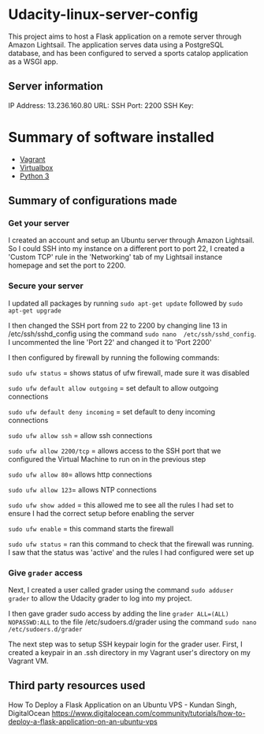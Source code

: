 # Udacity-linux-server-config

This project aims to host a Flask application on a remote server through Amazon Lightsail. The application serves data using a PostgreSQL database, and has been configured to served a sports catalop application as a WSGI app.

## Server information

IP Address: 13.236.160.80
URL: 
SSH Port: 2200
SSH Key: 

# Summary of software installed



* [Vagrant](https://www.vagrantup.com/downloads.html)
* [Virtualbox](https://www.virtualbox.org/wiki/Download_Old_Builds_5_1)
* [Python 3](https://www.python.org/downloads/)

## Summary of configurations made

### Get your server

I created an account and setup an Ubuntu server through Amazon Lightsail. So I could SSH into my instance on a different port to port 22, I created a 'Custom TCP' rule in the 'Networking' tab of my Lightsail instance homepage and set the port to 2200.

### Secure your server

I updated all packages by running `sudo apt-get update` followed by `sudo apt-get upgrade`

I then changed the SSH port from 22 to 2200 by changing line 13 in /etc/ssh/sshd_config using the command `sudo nano  /etc/ssh/sshd_config`. I uncommented the line 'Port 22' and changed it to 'Port 2200'

I then configured by firewall by running the following commands:

`sudo ufw status` = shows status of ufw firewall, made sure it was disabled

`sudo ufw default allow outgoing` = set default to allow outgoing connections

`sudo ufw default deny incoming` = set default to deny incoming connections

`sudo ufw allow ssh` = allow ssh connections

`sudo ufw allow 2200/tcp` = allows access to the SSH port that we configured the Virtual Machine to run on in the previous step

`sudo ufw allow 80`= allows http connections

`sudo ufw allow 123`= allows NTP connections

`sudo ufw show added` = this allowed me to see all the rules I had set to ensure I had the correct setup before enabling the server

`sudo ufw enable` = this command starts the firewall

`sudo ufw status` = ran this command to check that the firewall was running. I saw that the status was 'active' and the rules I had configured were set up

### Give `grader` access

Next, I created a user called grader using the command `sudo adduser grader` to allow the Udacity grader to log into my project.

I then gave grader sudo access by adding the line `grader ALL=(ALL) NOPASSWD:ALL` to the file /etc/sudoers.d/grader using the command `sudo nano /etc/sudoers.d/grader`

The next step was to setup SSH keypair login for the grader user. First, I created a keypair in an .ssh directory in my Vagrant user's directory on my Vagrant VM. 






## Third party resources used

How To Deploy a Flask Application on an Ubuntu VPS - Kundan Singh, DigitalOcean
https://www.digitalocean.com/community/tutorials/how-to-deploy-a-flask-application-on-an-ubuntu-vps

